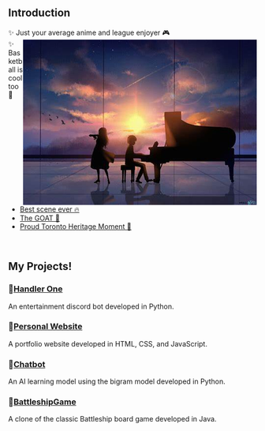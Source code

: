 ## Introduction
✨ Just your average anime and league enjoyer 🎮
<img src='yourLieSilhouette.png' align='right'>
<br/>
✨ Basketball is cool too 🏀
- [Best scene ever 🔥](https://youtu.be/dfOsUNxc2Xg)
- [The GOAT 🐐](https://youtu.be/ZPCfoCVCx3U)
- [Proud Toronto Heritage Moment 🦖](https://youtu.be/75iExVNvrWw)
<br clear="right"/>

## My Projects!
### 💠[Handler One](https://github.com/3r1cZ/Handler-One)
An entertainment discord bot developed in Python.
### 💠[Personal Website](https://github.com/3r1cZ/Personal-Website)
A portfolio website developed in HTML, CSS, and JavaScript.
### 💠[Chatbot](https://github.com/3r1cZ/Chatbot)
An AI learning model using the bigram model developed in Python.
### 💠[BattleshipGame](https://github.com/3r1cZ/BattleshipGame)
A clone of the classic Battleship board game developed in Java.
